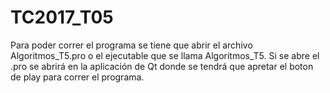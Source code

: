 # TC2017_T05
Para poder correr el programa se tiene que abrir el archivo Algoritmos_T5.pro o el ejecutable que se llama Algoritmos_T5. 
Si se abre el .pro se abrirá en la aplicación de Qt donde se tendrá que apretar el boton de play para correr el programa. 
